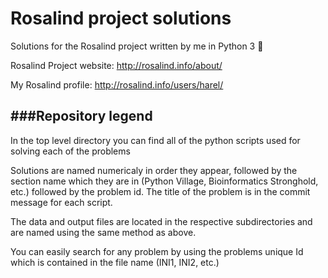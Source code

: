 Rosalind project solutions
========

Solutions for the Rosalind project written by me in Python 3 :speak_no_evil:

Rosalind Project website: http://rosalind.info/about/

My Rosalind profile: http://rosalind.info/users/harel/

###Repository legend
----

In the top level directory you can find all of the python scripts used for solving each of the problems

Solutions are named numericaly in order they appear, followed by the section name which they are in (Python Village, Bioinformatics Stronghold, etc.) followed by the problem id. 
The title of the problem is in the commit message for each script.

The data and output files are located in the respective subdirectories and are named using the same method as above.

You can easily search for any problem by using the problems unique Id which is contained in the file name (INI1, INI2, etc.)
